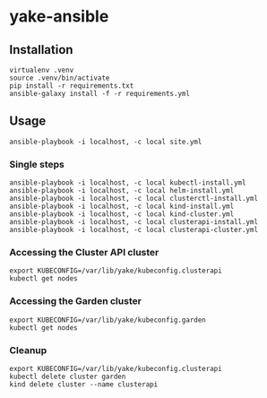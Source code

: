 # yake-ansible

## Installation

```
virtualenv .venv
source .venv/bin/activate
pip install -r requirements.txt
ansible-galaxy install -f -r requirements.yml
```

## Usage

```
ansible-playbook -i localhost, -c local site.yml
```

### Single steps

```
ansible-playbook -i localhost, -c local kubectl-install.yml
ansible-playbook -i localhost, -c local helm-install.yml
ansible-playbook -i localhost, -c local clusterctl-install.yml
ansible-playbook -i localhost, -c local kind-install.yml
ansible-playbook -i localhost, -c local kind-cluster.yml
ansible-playbook -i localhost, -c local clusterapi-install.yml
ansible-playbook -i localhost, -c local clusterapi-cluster.yml
```

### Accessing the Cluster API cluster

```
export KUBECONFIG=/var/lib/yake/kubeconfig.clusterapi
kubectl get nodes
```

### Accessing the Garden cluster

```
export KUBECONFIG=/var/lib/yake/kubeconfig.garden
kubectl get nodes
```

### Cleanup

```
export KUBECONFIG=/var/lib/yake/kubeconfig.clusterapi
kubectl delete cluster garden
kind delete cluster --name clusterapi
```

